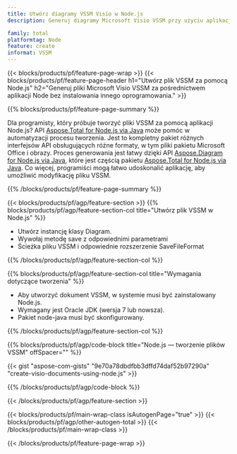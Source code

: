 ```yaml
---
title: Utwórz diagramy VSSM Visio w Node.js
description: Generuj diagramy Microsoft Visio VSSM przy użyciu aplikacji Node bez użycia pakietu Microsoft Office. 

family: total
platformtag: Node
feature: create
informat: VSSM
---
```

{{< blocks/products/pf/feature-page-wrap >}}
{{< blocks/products/pf/feature-page-header h1="Utwórz plik VSSM za pomocą Node.js" h2="Generuj pliki Microsoft Visio VSSM za pośrednictwem aplikacji Node bez instalowania innego oprogramowania." >}}

{{% blocks/products/pf/feature-page-summary %}}

Dla programisty, który próbuje tworzyć pliki VSSM za pomocą aplikacji Node.js? API [Aspose.Total for Node.js via Java](https://products.aspose.com/total/pl/nodejs-java/) może pomóc w automatyzacji procesu tworzenia. Jest to kompletny pakiet różnych interfejsów API obsługujących różne formaty, w tym pliki pakietu Microsoft Office i obrazy. Proces generowania jest łatwy dzięki API [Aspose.Diagram for Node.js via Java](https://products.aspose.com/diagram/pl/nodejs-java/), które jest częścią pakietu [Aspose.Total for Node.js via Java](https://products.aspose.com/total/pl/nodejs-java/). Co więcej, programiści mogą łatwo udoskonalić aplikację, aby umożliwić modyfikację pliku VSSM. 

{{% /blocks/products/pf/feature-page-summary %}}

{{< blocks/products/pf/agp/feature-section >}}
{{% blocks/products/pf/agp/feature-section-col title="Utwórz plik VSSM w Node.js" %}}

- Utwórz instancję klasy Diagram.
- Wywołaj metodę save z odpowiednimi parametrami
- Ścieżka pliku VSSM i odpowiednie rozszerzenie SaveFileFormat

{{% /blocks/products/pf/agp/feature-section-col %}}

{{% blocks/products/pf/agp/feature-section-col title="Wymagania dotyczące tworzenia" %}}

- Aby utworzyć dokument VSSM, w systemie musi być zainstalowany Node.js.
- Wymagany jest Oracle JDK (wersja 7 lub nowsza).
- Pakiet node-java musi być skonfigurowany.

{{% /blocks/products/pf/agp/feature-section-col %}}

{{% blocks/products/pf/agp/code-block title="Node.js — tworzenie plików VSSM" offSpacer="" %}}

{{< gist "aspose-com-gists" "9e70a78dbdfbb3dffd74daf52b97290a" "create-visio-documents-using-node.js" >}}

{{% /blocks/products/pf/agp/code-block %}}

{{< /blocks/products/pf/agp/feature-section >}}

{{< blocks/products/pf/main-wrap-class isAutogenPage="true" >}}
{{< blocks/products/pf/agp/other-autogen-total >}}
{{< /blocks/products/pf/main-wrap-class >}}

{{< /blocks/products/pf/feature-page-wrap >}}